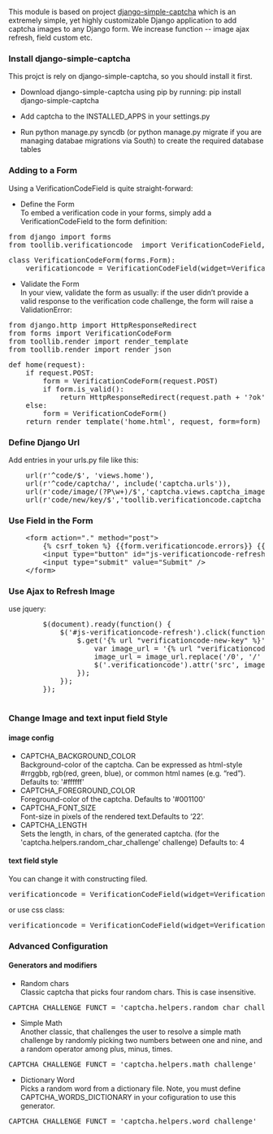 This module is based on project [django-simple-captcha](https://github.com/mbi/django-simple-captcha) which is an extremely simple,
yet highly customizable Django application to add captcha images to any Django form. We increase function -- image ajax refresh,  field custom etc. 

### Install django-simple-captcha 
This projct is rely on django-simple-captcha, so you should install it first.

* Download django-simple-captcha using pip by running: pip install django-simple-captcha

* Add captcha to the INSTALLED_APPS in your settings.py

* Run python manage.py syncdb (or python manage.py migrate if you are managing databae migrations via South) to create the required database tables

### Adding to a Form 
Using a VerificationCodeField is quite straight-forward:

* Define the Form <br/>
To embed a verification code in your forms, simply add a VerificationCodeField to the form definition:
<pre>
from django import forms
from toollib.verificationcode  import VerificationCodeField, VerificationCodeTextInput
</pre>
<pre>
class VerificationCodeForm(forms.Form):
    verificationcode = VerificationCodeField(widget=VerificationCodeTextInput({"class": "test"}))
</pre>

* Validate the Form <br/>
In your view, validate the form as usually: if the user didn’t provide a valid response to the verification code challenge, the form will raise a ValidationError:
<pre>
from django.http import HttpResponseRedirect
from forms import VerificationCodeForm
from toollib.render import render_template
from toollib.render import render_json
</pre>
<pre>
def home(request):
    if request.POST:
        form = VerificationCodeForm(request.POST)
        if form.is_valid():
            return HttpResponseRedirect(request.path + '?ok')
    else:
        form = VerificationCodeForm()
    return render_template('home.html', request, form=form)
</pre>

### Define Django Url

Add entries in your urls.py file like this:
<pre>
    url(r'^code/$', 'views.home'),
    url(r'^code/captcha/', include('captcha.urls')),
    url(r'code/image/(?P<key>\w+)/$','captcha.views.captcha_image',name='verificationcode-image'),
    url(r'code/new/key/$','toollib.verificationcode.captcha_new_key',name='verificationcode-new-key'),
</pre>

### Use Field in the Form

<pre>
	&lt;form action="." method="post"&gt;
		{% csrf_token %} {{form.verificationcode.errors}} {{form.verificationcode}}
		&lt;input type="button" id="js-verificationcode-refresh" value="change" /&gt;
		&lt;input type="submit" value="Submit" /&gt;
	&lt;/form&gt;
</pre>

### Use Ajax to Refresh Image <br>

use jquery: 
<pre>
		$(document).ready(function() {
			$('#js-verificationcode-refresh').click(function () {
				$.get('{% url "verificationcode-new-key" %}', function(data) {
					var image_url = '{% url "verificationcode-image"  0 %}';
					image_url = image_url.replace('/0', '/' + data);
					$('.verificationcode').attr('src', image_url);
				});
			});
		});

</pre>

### Change Image and text input field Style <br/>
#### image config
* CAPTCHA_BACKGROUND_COLOR <br/>
Background-color of the captcha. Can be expressed as html-style #rrggbb, rgb(red, green, blue), or common html names (e.g. “red”).
Defaults to: '#ffffff'
* CAPTCHA_FOREGROUND_COLOR <br/>
Foreground-color of the captcha. Defaults to '#001100'
* CAPTCHA_FONT_SIZE <br/>
Font-size in pixels of the rendered text.Defaults to ‘22’.
* CAPTCHA_LENGTH <br/>
Sets the length, in chars, of the generated captcha. (for the 'captcha.helpers.random_char_challenge' challenge) Defaults to: 4

#### text field style <br/>
You can change it with constructing filed.
<pre>
verificationcode = VerificationCodeField(widget=VerificationCodeTextInput({"style": "height: 28px;"}))
</pre>
or use css class:
<pre>
verificationcode = VerificationCodeField(widget=VerificationCodeTextInput({"class": "test"}))
</pre>

### Advanced Configuration
#### Generators and modifiers <br/>
* Random chars <br/>
Classic captcha that picks four random chars. This is case insensitive.
<pre>
CAPTCHA_CHALLENGE_FUNCT = 'captcha.helpers.random_char_challenge'
</pre>
* Simple Math <br/>
Another classic, that challenges the user to resolve a simple math challenge by randomly picking two numbers between one and nine, and a random operator among plus, minus, times.
<pre>
CAPTCHA_CHALLENGE_FUNCT = 'captcha.helpers.math_challenge'
</pre>
* Dictionary Word  <br/>
Picks a random word from a dictionary file. Note, you must define CAPTCHA_WORDS_DICTIONARY in your cofiguration to use this generator.
<pre>
CAPTCHA_CHALLENGE_FUNCT = 'captcha.helpers.word_challenge'
</pre>



